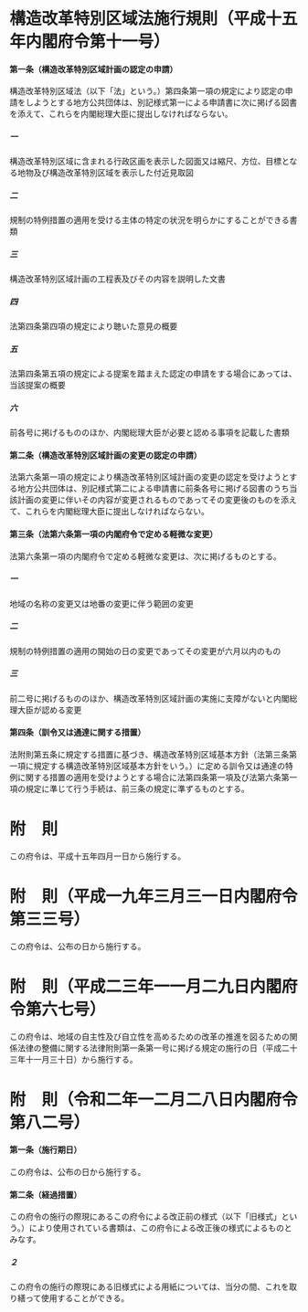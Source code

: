 # 構造改革特別区域法施行規則（平成十五年内閣府令第十一号）
#### 第一条（構造改革特別区域計画の認定の申請）
構造改革特別区域法（以下「法」という。）第四条第一項の規定により認定の申請をしようとする地方公共団体は、別記様式第一による申請書に次に掲げる図書を添えて、これらを内閣総理大臣に提出しなければならない。
##### 一
構造改革特別区域に含まれる行政区画を表示した図面又は縮尺、方位、目標となる地物及び構造改革特別区域を表示した付近見取図
##### 二
規制の特例措置の適用を受ける主体の特定の状況を明らかにすることができる書類
##### 三
構造改革特別区域計画の工程表及びその内容を説明した文書
##### 四
法第四条第四項の規定により聴いた意見の概要
##### 五
法第四条第五項の規定による提案を踏まえた認定の申請をする場合にあっては、当該提案の概要
##### 六
前各号に掲げるもののほか、内閣総理大臣が必要と認める事項を記載した書類
#### 第二条（構造改革特別区域計画の変更の認定の申請）
法第六条第一項の規定により構造改革特別区域計画の変更の認定を受けようとする地方公共団体は、別記様式第二による申請書に前条各号に掲げる図書のうち当該計画の変更に伴いその内容が変更されるものであってその変更後のものを添えて、これらを内閣総理大臣に提出しなければならない。
#### 第三条（法第六条第一項の内閣府令で定める軽微な変更）
法第六条第一項の内閣府令で定める軽微な変更は、次に掲げるものとする。
##### 一
地域の名称の変更又は地番の変更に伴う範囲の変更
##### 二
規制の特例措置の適用の開始の日の変更であってその変更が六月以内のもの
##### 三
前二号に掲げるもののほか、構造改革特別区域計画の実施に支障がないと内閣総理大臣が認める変更
#### 第四条（訓令又は通達に関する措置）
法附則第五条に規定する措置に基づき、構造改革特別区域基本方針（法第三条第一項に規定する構造改革特別区域基本方針をいう。）に定める訓令又は通達の特例に関する措置の適用を受けようとする場合に法第四条第一項及び法第六条第一項の規定に準じて行う手続は、前三条の規定に準ずるものとする。
# 附　則
この府令は、平成十五年四月一日から施行する。
# 附　則（平成一九年三月三一日内閣府令第三三号）
この府令は、公布の日から施行する。
# 附　則（平成二三年一一月二九日内閣府令第六七号）
この府令は、地域の自主性及び自立性を高めるための改革の推進を図るための関係法律の整備に関する法律附則第一条第一号に掲げる規定の施行の日（平成二十三年十一月三十日）から施行する。
# 附　則（令和二年一二月二八日内閣府令第八二号）
#### 第一条（施行期日）
この府令は、公布の日から施行する。
#### 第二条（経過措置）
この府令の施行の際現にあるこの府令による改正前の様式（以下「旧様式」という。）により使用されている書類は、この府令による改正後の様式によるものとみなす。
##### ２
この府令の施行の際現にある旧様式による用紙については、当分の間、これを取り繕って使用することができる。

